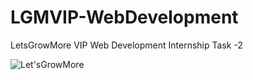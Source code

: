 # LGMVIP-WebDevelopment

LetsGrowMore VIP Web Development Internship Task -2


![Let'sGrowMore](https://user-images.githubusercontent.com/103566665/218325309-57dd86e9-4e18-46db-b1eb-375f00b80fe7.png)
